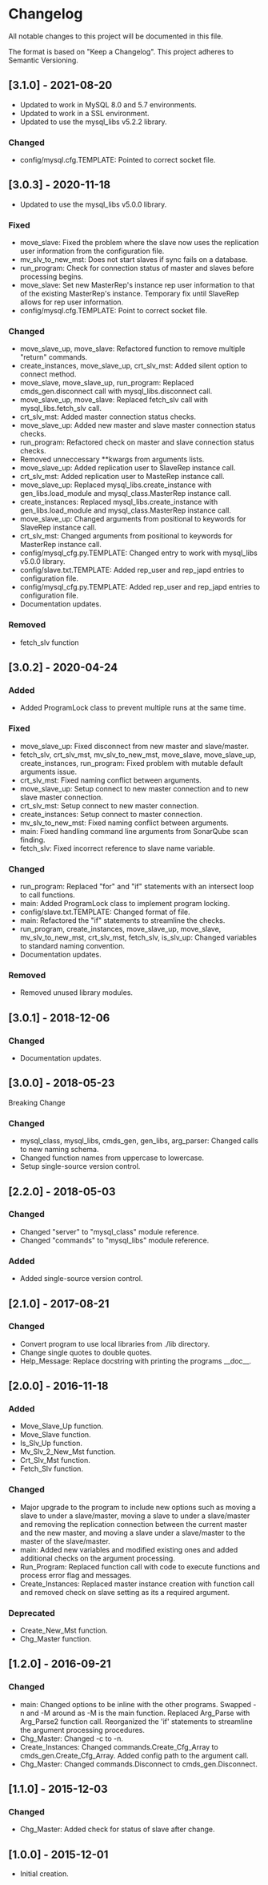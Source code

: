 # Changelog
All notable changes to this project will be documented in this file.

The format is based on "Keep a Changelog".  This project adheres to Semantic Versioning.


## [3.1.0] - 2021-08-20
- Updated to work in MySQL 8.0 and 5.7 environments.
- Updated to work in a SSL environment.
- Updated to use the mysql_libs v5.2.2 library.

### Changed
- config/mysql.cfg.TEMPLATE:  Pointed to correct socket file.


## [3.0.3] - 2020-11-18
- Updated to use the mysql_libs v5.0.0 library.

### Fixed
- move_slave:  Fixed the problem where the slave now uses the replication user information from the configuration file.
- mv_slv_to_new_mst:  Does not start slaves if sync fails on a database.
- run_program:  Check for connection status of master and slaves before processing begins.
- move_slave:  Set new MasterRep's instance rep user information to that of the existing MasterRep's instance.  Temporary fix until SlaveRep allows for rep user information.
- config/mysql.cfg.TEMPLATE:  Point to correct socket file.

### Changed
- move_slave_up, move_slave:  Refactored function to remove multiple "return" commands.
- create_instances, move_slave_up, crt_slv_mst:  Added silent option to connect method.
- move_slave, move_slave_up, run_program:  Replaced cmds_gen.disconnect call with mysql_libs.disconnect call.
- move_slave_up, move_slave:  Replaced fetch_slv call with mysql_libs.fetch_slv call.
- crt_slv_mst:  Added master connection status checks.
- move_slave_up:  Added new master and slave master connection status checks.
- run_program:  Refactored check on master and slave connection status checks.
- Removed unneccessary \*\*kwargs from arguments lists.
- move_slave_up:  Added replication user to SlaveRep instance call.
- crt_slv_mst:  Added replication user to MasteRep instance call.
- move_slave_up:  Replaced mysql_libs.create_instance with gen_libs.load_module and mysql_class.MasterRep instance call.
- create_instances:  Replaced mysql_libs.create_instance with gen_libs.load_module and mysql_class.MasterRep instance call.
- move_slave_up:  Changed arguments from positional to keywords for SlaveRep instance call.
- crt_slv_mst:  Changed arguments from positional to keywords for MasterRep instance call.
- config/mysql_cfg.py.TEMPLATE:  Changed entry to work with mysql_libs v5.0.0 library.
- config/slave.txt.TEMPLATE:  Added rep_user and rep_japd entries to configuration file.
- config/mysql_cfg.py.TEMPLATE:  Added rep_user and rep_japd entries to configuration file.
- Documentation updates.

### Removed
- fetch_slv function


## [3.0.2] - 2020-04-24
### Added
- Added ProgramLock class to prevent multiple runs at the same time.

### Fixed
- move_slave_up:  Fixed disconnect from new master and slave/master.
- fetch_slv, crt_slv_mst, mv_slv_to_new_mst, move_slave, move_slave_up, create_instances, run_program:  Fixed problem with mutable default arguments issue.
- crt_slv_mst:  Fixed naming conflict between arguments.
- move_slave_up:  Setup connect to new master connection and to new slave master connection.
- crt_slv_mst:  Setup connect to new master connection.
- create_instances:  Setup connect to master connection.
- mv_slv_to_new_mst:  Fixed naming conflict between arguments.
- main:  Fixed handling command line arguments from SonarQube scan finding.
- fetch_slv:  Fixed incorrect reference to slave name variable.

### Changed
- run_program:  Replaced "for" and "if" statements with an intersect loop to call functions.
- main:  Added ProgramLock class to implement program locking.
- config/slave.txt.TEMPLATE:  Changed format of file.
- main:  Refactored the "if" statements to streamline the checks.
- run_program, create_instances, move_slave_up, move_slave, mv_slv_to_new_mst, crt_slv_mst, fetch_slv, is_slv_up:  Changed variables to standard naming convention.
- Documentation updates.

### Removed
- Removed unused library modules.


## [3.0.1] - 2018-12-06
### Changed
- Documentation updates.


## [3.0.0] - 2018-05-23
Breaking Change

### Changed
- mysql_class, mysql_libs, cmds_gen, gen_libs, arg_parser: Changed calls to new naming schema.
- Changed function names from uppercase to lowercase.
- Setup single-source version control.


## [2.2.0] - 2018-05-03
### Changed
- Changed "server" to "mysql_class" module reference.
- Changed "commands" to "mysql_libs" module reference.

### Added
- Added single-source version control.


## [2.1.0] - 2017-08-21
### Changed
- Convert program to use local libraries from ./lib directory.
- Change single quotes to double quotes.
- Help_Message: Replace docstring with printing the programs \_\_doc\_\_.


## [2.0.0] - 2016-11-18
### Added
- Move_Slave_Up function.
- Move_Slave function.
- Is_Slv_Up function.
- Mv_Slv_2_New_Mst function.
- Crt_Slv_Mst function.
- Fetch_Slv function.

### Changed
- Major upgrade to the program to include new options such as moving a slave to under a slave/master, moving a slave to under a slave/master and removing the replication connection between the current master and the new master, and moving a slave under a slave/master to the master of the slave/master.
- main:  Added new variables and modified existing ones and added additional checks on the argument processing.
- Run_Program:  Replaced function call with code to execute functions and process error flag and messages.
- Create_Instances:  Replaced master instance creation with function call and removed check on slave setting as its a required argument.

### Deprecated
- Create_New_Mst function.
- Chg_Master function.


## [1.2.0] - 2016-09-21
### Changed
- main:  Changed options to be inline with the other programs.  Swapped -n and -M around as -M is the main function.  Replaced Arg_Parse with Arg_Parse2 function call.  Reorganized the 'if' statements to streamline the argument processing procedures.
- Chg_Master:  Changed -c to -n.
- Create_Instances:  Changed commands.Create_Cfg_Array to cmds_gen.Create_Cfg_Array.  Added config path to the argument call.
- Chg_Master:  Changed commands.Disconnect to cmds_gen.Disconnect.


## [1.1.0] - 2015-12-03
### Changed
- Chg_Master:  Added check for status of slave after change.


## [1.0.0] - 2015-12-01
- Initial creation.

